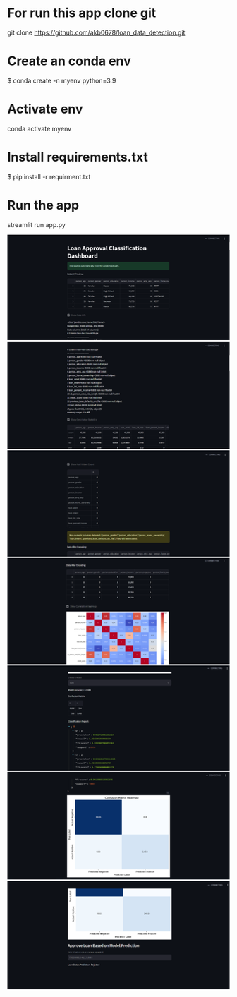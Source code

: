 # For run this app clone git
 git clone https://github.com/akb0678/loan_data_detection.git


# Create an conda env
$ conda create -n myenv python=3.9

# Activate env 
 conda activate myenv

# Install requirements.txt
$  pip install -r requirment.txt

# Run the app
streamlit run app.py


![alt text](la1.png) ![alt text](la2.png) ![alt text](la3.png) ![alt text](la4.png) ![alt text](la5.png) ![alt text](la6.png) ![alt text](la7.png)
